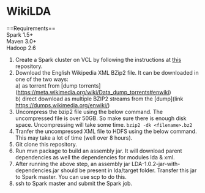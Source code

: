 # WikiLDA

==Requirements==  
Spark 1.5+  
Maven 3.0+  
Hadoop 2.6  


1. Create a Spark cluster on VCL by following the instructions at [this](https://github.com/amritbhanu/Spark_VCL) repository.
2. Download the English Wikipedia XML BZip2 file. It can be downloaded in one of the two ways:  
  a) as torrent from [dump torrents] (https://meta.wikimedia.org/wiki/Data_dump_torrents#enwiki)  
  b) direct download as multiple BZIP2 streams from the [dump](link https://dumps.wikimedia.org/enwiki/)
3. Uncompress the bzip2 file using the below command. The uncompressed file is over 50GB. So make sure there is enough disk space. Uncompressing will take some time.
```bzip2 -dk <filename>.bz2```
4. Tranfer the uncompressed XML file to HDFS using the below command. This may take a lot of time (well over 8 hours).
5. Git clone this repository.
6. Run mvn package to build an assembly jar. It will download parent dependencies as well the dependencies for modules lda & xml.
7. After running the above step, an assembly jar LDA-1.0.2-jar-with-dependencies.jar should be present in lda/target folder. Transfer this jar to Spark master. You can use scp to do this.
8. ssh to Spark master and submit the Spark job.

